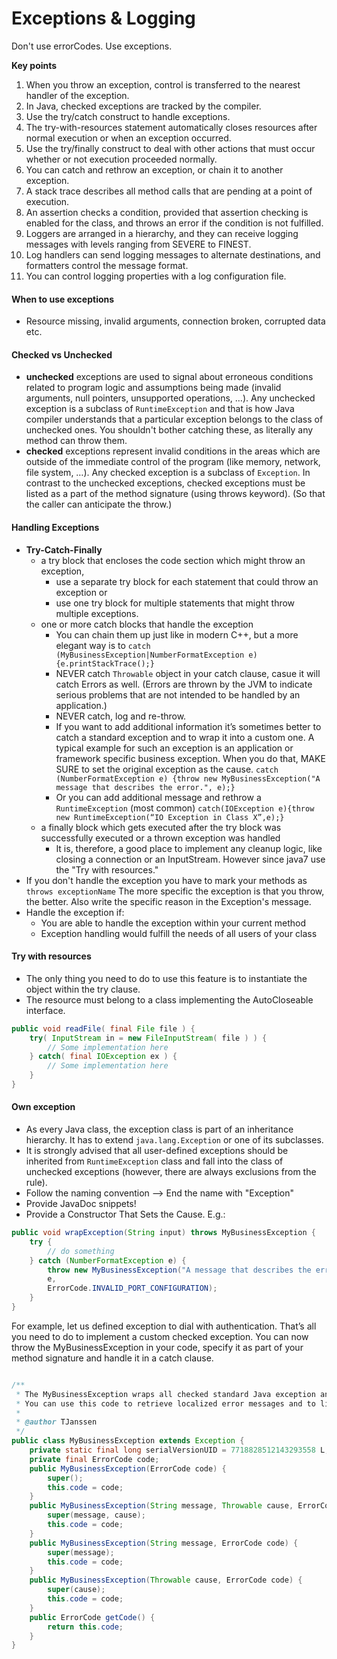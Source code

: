 # Exceptions & Logging
Don't use errorCodes. Use exceptions.

**Key points**
1. When you throw an exception, control is transferred to the nearest handler of the
exception.
2. In Java, checked exceptions are tracked by the compiler.
3. Use the try/catch construct to handle exceptions.
4. The try-with-resources statement automatically closes resources after normal
execution or when an exception occurred.
5. Use the try/finally construct to deal with other actions that must occur
whether or not execution proceeded normally.
6. You can catch and rethrow an exception, or chain it to another exception.
7. A stack trace describes all method calls that are pending at a point of execution.
8. An assertion checks a condition, provided that assertion checking is enabled for
the class, and throws an error if the condition is not fulfilled.
9. Loggers are arranged in a hierarchy, and they can receive logging messages with
levels ranging from SEVERE to FINEST.
10. Log handlers can send logging messages to alternate destinations, and formatters
control the message format.
11. You can control logging properties with a log configuration file.

#### When to use exceptions
- Resource missing, invalid arguments, connection broken, corrupted data etc.

#### Checked vs Unchecked
- **unchecked** exceptions are used to signal about erroneous conditions related to program logic and assumptions being made (invalid arguments, null pointers, unsupported operations, …). Any unchecked exception is a subclass of `RuntimeException` and that is how Java compiler understands that a particular exception belongs to the class of unchecked ones. You shouldn't bother catching these, as literally any method can throw them.
- **checked** exceptions represent invalid conditions in the areas which are outside of the immediate control of the program (like memory, network, file system, …). Any checked exception is a subclass of `Exception`. In contrast to the unchecked exceptions, checked exceptions must be listed as a part of the method signature (using throws keyword). (So that the caller can anticipate the throw.)

#### Handling Exceptions
- **Try-Catch-Finally**
  - a try block that encloses the code section which might throw an exception,
    - use a separate try block for each statement that could throw an exception or
    - use one try block for multiple statements that might throw multiple exceptions.
  - one or more catch blocks that handle the exception
    - You can chain them up just like in modern C++, but a more elegant way is to `catch (MyBusinessException|NumberFormatException e) {e.printStackTrace();}`
    - NEVER catch `Throwable` object in your catch clause, casue it will catch Errors as well. (Errors are thrown by the JVM to indicate serious problems that are not intended to be handled by an application.)
    - NEVER catch, log and re-throw.
    - If you want to add additional information it’s sometimes better to catch a standard exception and to wrap it into a custom one. A typical example for such an exception is an application or framework specific business exception. When you do that, MAKE SURE to set the original exception as the cause. `catch (NumberFormatException e) {throw new MyBusinessException("A message that describes the error.", e);}`
    - Or you can add additional message and rethrow a `RuntimeException` (most common) `catch(IOException e){throw new RuntimeException(“IO Exception in Class X”,e);}`
  - a finally block which gets executed after the try block was successfully executed or a thrown exception was handled
    - It is, therefore, a good place to implement any cleanup logic, like closing a connection or an InputStream. However since java7 use the "Try with resources."
-  If you don't handle the exception you have to mark your methods as `throws exceptionName` The more specific the exception is that you throw, the better. Also write the specific reason in the Exception's message.
- Handle the exception if:
  - You are able to handle the exception within your current method
  - Exception handling would fulfill the needs of all users of your class

#### Try with resources
- The only thing you need to do to use this feature is to instantiate the object within the try clause.
- The resource must belong to a class implementing the AutoCloseable interface.

```java
public void readFile( final File file ) {
    try( InputStream in = new FileInputStream( file ) ) {
        // Some implementation here
    } catch( final IOException ex ) {
        // Some implementation here
    }
}
```

#### Own exception
- As every Java class, the exception class is part of an inheritance hierarchy. It has to extend `java.lang.Exception` or one of its subclasses.
- It is strongly advised that all user-defined exceptions should be inherited from `RuntimeException` class and fall into the class of unchecked exceptions (however, there are always exclusions from the rule).
- Follow the naming convention --> End the name with "Exception"
- Provide JavaDoc snippets!
- Provide a Constructor That Sets the Cause. E.g.:

```java
public void wrapException(String input) throws MyBusinessException {
    try {
        // do something
    } catch (NumberFormatException e) {
        throw new MyBusinessException("A message that describes the error.",
        e,
        ErrorCode.INVALID_PORT_CONFIGURATION);
    }
}
```

For example, let us defined exception to dial with authentication. That’s all you need to do to implement a custom checked exception. You can now throw the MyBusinessException in your code, specify it as part of your method signature and handle it in a catch clause.

```java

/**
 * The MyBusinessException wraps all checked standard Java exception and enriches them with a custom error code.
 * You can use this code to retrieve localized error messages and to link to our online documentation.
 *
 * @author TJanssen
 */
public class MyBusinessException extends Exception {
    private static final long serialVersionUID = 7718828512143293558 L;
    private final ErrorCode code;
    public MyBusinessException(ErrorCode code) {
        super();
        this.code = code;
    }
    public MyBusinessException(String message, Throwable cause, ErrorCode code) {
        super(message, cause);
        this.code = code;
    }
    public MyBusinessException(String message, ErrorCode code) {
        super(message);
        this.code = code;
    }
    public MyBusinessException(Throwable cause, ErrorCode code) {
        super(cause);
        this.code = code;
    }
    public ErrorCode getCode() {
        return this.code;
    }
}
```
